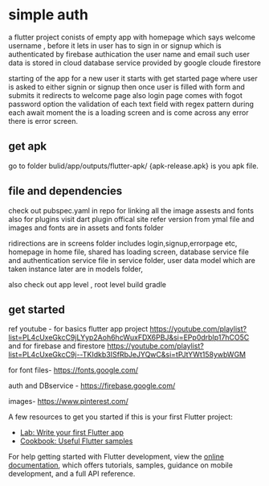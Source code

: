 # simple auth

a flutter project conists of empty app with homepage which says welcome username ,
before it lets in user has to sign in or signup which is authenticated by firebase authication 
the user name and email such user data is stored in cloud database service provided by google cloude firestore

starting of the app for a new user it starts with get started page where user is asked to either signin or signup 
then once user is filled with form and submits it redirects to welcome page 
also login page comes with fogot password option 
the validation of each text field with regex pattern 
during each await moment the is a loading screen and is come across any error there is error screen.

## get apk 
go to folder bulid/app/outputs/flutter-apk/  {apk-release.apk} is you apk file.


## file and dependencies 
check out pubspec.yaml in repo for linking all the image assests and fonts 
also for plugins visit dart plugin offical site refer version from ymal file
and images and fonts are in assets and fonts folder

ridirections are in screens folder includes login,signup,errorpage etc,
homepage in home file,
shared has loading screen,
database service file and authentication service file in service folder,
user data model which are taken instance later are in models folder,

also check out app level , root level build gradle 



 

## get started


ref youtube -
for basics flutter app project https://youtube.com/playlist?list=PL4cUxeGkcC9jLYyp2Aoh6hcWuxFDX6PBJ&si=EPp0drbIp17hCO5C
and for firebase and firestore https://youtube.com/playlist?list=PL4cUxeGkcC9j--TKIdkb3ISfRbJeJYQwC&si=tPJtYWt158ywbWGM

for font files-
https://fonts.google.com/

auth and DBservice -
https://firebase.google.com/

images- 
https://www.pinterest.com/

A few resources to get you started if this is your first Flutter project:

- [Lab: Write your first Flutter app](https://docs.flutter.dev/get-started/codelab)
- [Cookbook: Useful Flutter samples](https://docs.flutter.dev/cookbook)

For help getting started with Flutter development, view the
[online documentation](https://docs.flutter.dev/), which offers tutorials,
samples, guidance on mobile development, and a full API reference.
